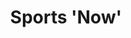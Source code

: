 ---
  title: Sports 'Now'
  description: Development of some of today's College sports
  latitude: -26.173279
  longitude: 28.076204
  cards:
    - poi-027-card-001.md
    - poi-027-card-002.md
    - poi-027-card-003.md
    - poi-027-card-004.md
    - poi-027-card-005.md
    - poi-027-card-006.md
    - poi-027-card-007.md
    - poi-027-card-008.md
    - poi-027-card-009.md
---